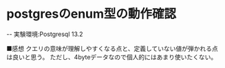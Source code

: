 # postgresのenum型の動作確認
-- 実験環境:Postgresql 13.2

■感想
クエリの意味が理解しやすくなる点と、定義していない値が弾かれる点は良いと思う。
ただし、4byteデータなので個人的にはあまり使いたくない。
